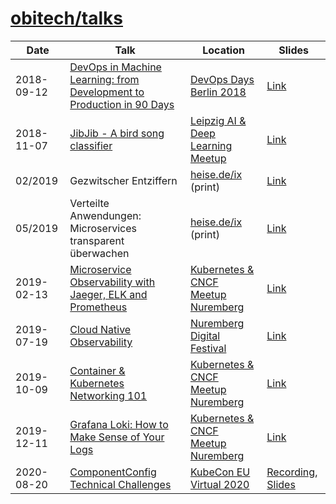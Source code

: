 # [obitech/talks][4]

Date|Talk|Location|Slides
---|---|---|---
2018-09-12|[DevOps in Machine Learning: from Development to Production in 90 Days][1]|[DevOps Days Berlin 2018][2]|[Link][3]
2018-11-07|[JibJib - A bird song classifier][5]|[Leipzig AI & Deep Learning Meetup][6]|[Link][7]
02/2019|Gezwitscher Entziffern|[heise.de/ix][8] (print)|[Link][9]
05/2019|Verteilte Anwendungen: Microservices transparent überwachen|[heise.de/ix][8] (print)|[Link][10]
2019-02-13|[Microservice Observability with Jaeger, ELK and Prometheus][11]|[Kubernetes & CNCF Meetup Nuremberg][15]|[Link][12]
2019-07-19|[Cloud Native Observability][13]|[Nuremberg Digital Festival][16]|[Link][14]
2019-10-09|[Container & Kubernetes Networking 101][17]|[Kubernetes & CNCF Meetup Nuremberg][15]|[Link][18]
2019-12-11|[Grafana Loki: How to Make Sense of Your Logs][19]|[Kubernetes & CNCF Meetup Nuremberg][15]|[Link][20]
2020-08-20|[ComponentConfig Technical Challenges][21]|[KubeCon EU Virtual 2020][22]|[Recording][23], [Slides][24]

[1]: https://www.devopsdays.org/events/2018-berlin/program/alexander-j-knipping/
[2]: https://www.devopsdays.org/events/2018-berlin
[3]: slides/2018_09_12_dml_ddb.pdf
[4]: github.com/obitech/talks
[5]: https://www.meetup.com/Leipzig-Artificial-Intelligence-Deep-Learning-Meetup/events/255161165/
[6]: https://www.meetup.com/Leipzig-Artificial-Intelligence-Deep-Learning-Meetup/
[7]: slides/2018_11_07_jj_lam.pdf
[8]: https://www.heise.de/ix/
[9]: https://www.heise.de/select/ix/2019/2/1548746882667253
[10]: https://www.heise.de/ratgeber/Verteilte-Anwendungen-Microservices-transparent-ueberwachen-4404341.html
[11]: https://www.meetup.com/de-DE/Kubernetes-Nurnberg/events/258266045/
[12]: slides/2019_02_13_mo_mn.pdf
[13]: https://noris-event.de/nuedigital/#day2
[14]: slides/2019_07_19_cno_nuedigital.pdf
[15]: https://www.meetup.com/de-DE/Kubernetes-Nurnberg/
[16]: https://nuernberg.digital/festival/
[17]: https://www.meetup.com/Kubernetes-Nurnberg/events/265279163/
[18]: slides/2019_10_09_kubernetes_networking_101.pdf
[19]: https://www.meetup.com/Kubernetes-Nurnberg/events/266915323/
[20]: slides/2019_12_11_grafana_loki.pdf
[21]: https://kccnceu20.sched.com/event/Zeun
[22]: https://events.linuxfoundation.org/kubecon-cloudnativecon-europe/
[23]: https://www.youtube.com/watch?v=8azcZdKFamc
[24]: https://static.sched.com/hosted_files/kccnceu20/9c/ComponentConfig%20Technical%20Challenges%20(Mike%20Taufen%20%26%20Alexander%20Knipping).pdf
